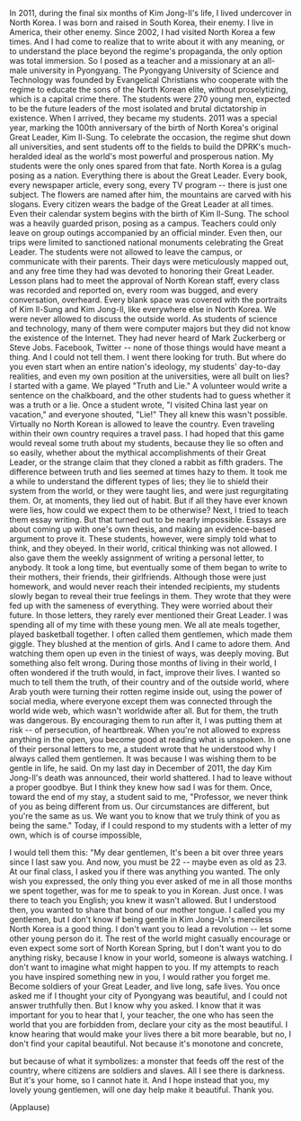 
In 2011, during the final six months
of Kim Jong-Il&#39;s life,
I lived undercover in North Korea.
I was born and raised
in South Korea, their enemy.
I live in America, their other enemy.
Since 2002, I had visited
North Korea a few times.
And I had come to realize
that to write about it with any meaning,
or to understand the place
beyond the regime&#39;s propaganda,
the only option was total immersion.
So I posed as a teacher and a missionary
at an all-male university in Pyongyang.
The Pyongyang University
of Science and Technology
was founded by Evangelical Christians
who cooperate with the regime
to educate the sons
of the North Korean elite,
without proselytizing,
which is a capital crime there.
The students were 270 young men,
expected to be the future leaders
of the most isolated and brutal
dictatorship in existence.
When I arrived, they became my students.
2011 was a special year,
marking the 100th anniversary of the birth
of North Korea&#39;s original Great Leader,
Kim Il-Sung.
To celebrate the occasion, the regime
shut down all universities,
and sent students off to the fields
to build the DPRK&#39;s much-heralded ideal
as the world&#39;s most powerful
and prosperous nation.
My students were the only ones
spared from that fate.
North Korea is a gulag posing as a nation.
Everything there
is about the Great Leader.
Every book, every newspaper article,
every song, every TV program --
there is just one subject.
The flowers are named after him,
the mountains are carved with his slogans.
Every citizen wears the badge
of the Great Leader at all times.
Even their calendar system begins
with the birth of Kim Il-Sung.
The school was a heavily guarded
prison, posing as a campus.
Teachers could only leave on group outings
accompanied by an official minder.
Even then, our trips were limited
to sanctioned national monuments
celebrating the Great Leader.
The students were not allowed
to leave the campus,
or communicate with their parents.
Their days were meticulously mapped out,
and any free time they had
was devoted to honoring
their Great Leader.
Lesson plans had to meet the approval
of North Korean staff,
every class was recorded and reported on,
every room was bugged,
and every conversation, overheard.
Every blank space was covered with the 
portraits of Kim Il-Sung and Kim Jong-Il,
like everywhere else in North Korea.
We were never allowed
to discuss the outside world.
As students of science and technology,
many of them were computer majors
but they did not know
the existence of the Internet.
They had never heard
of Mark Zuckerberg or Steve Jobs.
Facebook, Twitter -- none of those things
would have meant a thing.
And I could not tell them.
I went there looking for truth.
But where do you even start
when an entire nation&#39;s ideology,
my students&#39; day-to-day realities,
and even my own position
at the universities,
were all built on lies?
I started with a game.
We played &quot;Truth and Lie.&quot;
A volunteer would write a sentence
on the chalkboard,
and the other students had to guess
whether it was a truth or a lie.
Once a student wrote, &quot;I visited
China last year on vacation,&quot;
and everyone shouted, &quot;Lie!&quot;
They all knew this wasn&#39;t possible.
Virtually no North Korean is allowed
to leave the country.
Even traveling within their own country
requires a travel pass.
I had hoped that this game would reveal
some truth about my students,
because they lie so often and so easily,
whether about the mythical
accomplishments of their Great Leader,
or the strange claim that they cloned
a rabbit as fifth graders.
The difference between truth and lies
seemed at times hazy to them.
It took me a while to understand
the different types of lies;
they lie to shield their system
from the world,
or they were taught lies,
and were just regurgitating them.
Or, at moments, they lied out of habit.
But if all they have ever known were lies,
how could we expect them to be otherwise?
Next, I tried to teach them essay writing.
But that turned out to be
nearly impossible.
Essays are about coming up with
one&#39;s own thesis,
and making an evidence-based
argument to prove it.
These students, however, were
simply told what to think,
and they obeyed.
In their world, critical thinking
was not allowed.
I also gave them the weekly assignment
of writing a personal letter,
to anybody.
It took a long time, but eventually
some of them began to write
to their mothers, their friends,
their girlfriends.
Although those were just homework,
and would never reach
their intended recipients,
my students slowly began to reveal
their true feelings in them.
They wrote that they were fed
up with the sameness of everything.
They were worried about their future.
In those letters, they rarely ever
mentioned their Great Leader.
I was spending all of my time
with these young men.
We all ate meals together,
played basketball together.
I often called them gentlemen,
which made them giggle.
They blushed at the mention of girls.
And I came to adore them.
And watching them open up
even in the tiniest of ways,
was deeply moving.
But something also felt wrong.
During those months
of living in their world,
I often wondered if the truth would,
in fact, improve their lives.
I wanted so much to tell them the truth,
of their country and of the outside world,
where Arab youth were turning
their rotten regime inside out,
using the power of social media,
where everyone except them was
connected through the world wide web,
which wasn&#39;t worldwide after all.
But for them, the truth was dangerous.
By encouraging them to run after it,
I was putting them at risk --
of persecution,
of heartbreak.
When you&#39;re not allowed to express
anything in the open,
you become good at reading
what is unspoken.
In one of their personal letters to me,
a student wrote that he understood
why I always called them gentlemen.
It was because I was wishing them
to be gentle in life, he said.
On my last day in December of 2011,
the day Kim Jong-Il&#39;s death was announced,
their world shattered.
I had to leave without a proper goodbye.
But I think they knew
how sad I was for them.
Once, toward the end of my stay,
a student said to me,
&quot;Professor, we never think of you
as being different from us.
Our circumstances are different,
but you&#39;re the same as us.
We want you to know that we truly
think of you as being the same.&quot;
Today, if I could respond
to my students with a letter of my own,
which is of course impossible,

I would tell them this:
&quot;My dear gentlemen,
It&#39;s been a bit over three years
since I last saw you.
And now, you must be 22 --
maybe even as old as 23.
At our final class, I asked you
if there was anything you wanted.
The only wish you expressed,
the only thing you ever asked of me
in all those months we spent together,
was for me to speak to you in Korean.
Just once.
I was there to teach you English;
you knew it wasn&#39;t allowed.
But I understood then, you wanted
to share that bond of our mother tongue.
I called you my gentlemen,
but I don&#39;t know if being gentle
in Kim Jong-Un&#39;s merciless North Korea
is a good thing.
I don&#39;t want you to lead a revolution --
let some other young person do it.
The rest of the world might casually
encourage or even expect
some sort of North Korean Spring,
but I don&#39;t want you to do anything risky,
because I know in your world,
someone is always watching.
I don&#39;t want to imagine
what might happen to you.
If my attempts to reach you have
inspired something new in you,
I would rather you forget me.
Become soldiers of your Great Leader,
and live long, safe lives.
You once asked me if I thought
your city of Pyongyang was beautiful,
and I could not answer truthfully then.
But I know why you asked.
I know that it was important for you
to hear that I, your teacher,
the one who has seen the world
that you are forbidden from,
declare your city as the most beautiful.
I know hearing that would make
your lives there a bit more bearable,
but no, I don&#39;t find
your capital beautiful.
Not because it&#39;s monotone and concrete,

but because of what it symbolizes:
a monster that feeds off
the rest of the country,
where citizens are soldiers and slaves.
All I see there is darkness.
But it&#39;s your home, so I cannot hate it.
And I hope instead that you,
my lovely young gentlemen,
will one day help make it beautiful.
Thank you.

(Applause)

